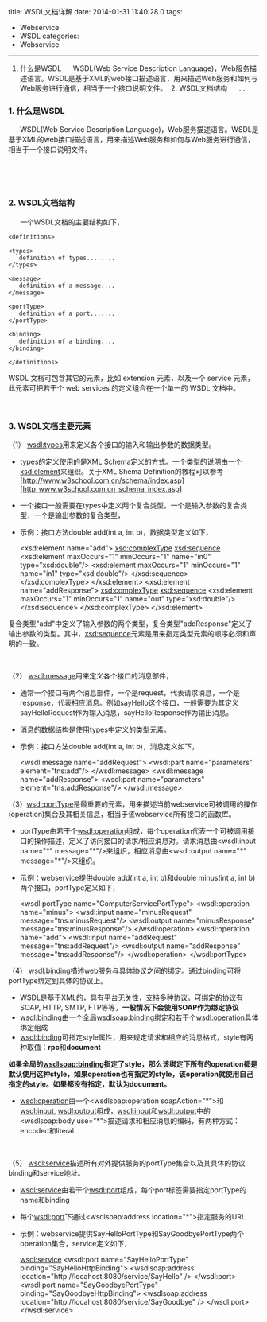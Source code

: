 title: WSDL文档详解
date: 2014-01-31 11:40:28.0
tags:
- Webservice
- WSDL
categories:
- Webservice

---

1. 什么是WSDL      WSDL(Web Service Description Language)，Web服务描述语言。WSDL是基于XML的web接口描述语言，用来描述Web服务和如何与Web服务进行通信，相当于一个接口说明文件。  2. WSDL文档结构      ...

<!-- more -->

### 1. 什么是WSDL ###

      WSDL(Web Service Description Language)，Web服务描述语言。WSDL是基于XML的web接口描述语言，用来描述Web服务和如何与Web服务进行通信，相当于一个接口说明文件。

 

 

### **2. WSDL文档结构** ###

      一个WSDL文档的主要结构如下，

    <definitions>
    
    <types>
       definition of types........
    </types>
    
    <message>
       definition of a message....
    </message>
    
    <portType>
       definition of a port.......
    </portType>
    
    <binding>
       definition of a binding....
    </binding>
    
    </definitions>

WSDL 文档可包含其它的元素，比如 extension 元素，以及一个 service 元素，此元素可把若干个 web services 的定义组合在一个单一的 WSDL 文档中。

 

### 3. WSDL文档主要元素 ###

（1） <wsdl:types>用来定义各个接口的输入和输出参数的数据类型。

 *  types的定义使用的是XML Schema定义的方式。一个类型的说明由一个<xsd:element>来组织。关于XML Shema Definition的教程可以参考[http://www.w3school.com.cn/schema/index.asp][http_www.w3school.com.cn_schema_index.asp]
 *  一个接口一般需要在types中定义两个复合类型，一个是输入参数的复合类型，一个是输出参数的复合类型，
 *  示例：接口方法double add(int a, int b)，数据类型定义如下，

    <xsd:element name="add">
    	<xsd:complexType>
    		<xsd:sequence>
    			<xsd:element maxOccurs="1" minOccurs="1" name="in0" type="xsd:double"/>
    			<xsd:element maxOccurs="1" minOccurs="1" name="in1" type="xsd:double"/>
    		</xsd:sequence>
    	</xsd:complexType>
    </xsd:element>
    <xsd:element name="addResponse">
    	<xsd:complexType>
    		<xsd:sequence>
    			<xsd:element maxOccurs="1" minOccurs="1" name="out" type="xsd:double"/>
    		</xsd:sequence>
    	</xsd:complexType>
    </xsd:element>

复合类型"add"中定义了输入参数的两个类型，复合类型"addResponse"定义了输出参数的类型。其中，<xsd:sequence>元素是用来指定类型元素的顺序必须和声明的一致。

 

  


（2） <wsdl:message>用来定义各个接口的消息部件，

 *  通常一个接口有两个消息部件，一个是request，代表请求消息，一个是response，代表相应消息。例如sayHello这个接口，一般需要为其定义sayHelloRequest作为输入消息，sayHelloResponse作为输出消息。
 *  消息的数据结构是使用types中定义的类型元素。
 *  示例：接口方法double add(int a, int b)，消息定义如下，

    <wsdl:message name="addRequest">
    	<wsdl:part name="parameters" element="tns:add"/>
    </wsdl:message>
    <wsdl:message name="addResponse">
    	<wsdl:part name="parameters" element="tns:addResponse"/>
    </wsdl:message>

  


  


（3）<wsdl:portType>是最重要的元素，用来描述当前webservice可被调用的操作(operation)集合及其相关信息，相当于该webservice所有接口的函数库。

 *  portType由若干个<wsdl:operation>组成，每个operation代表一个可被调用接口的操作描述，定义了访问接口的请求/相应消息对。请求消息由<wsdl:input name="\*" message="\*"/>来组织，相应消息由<wsdl:output name="\*" message="\*"/>来组织。
 *  示例：webservice提供double add(int a, int b)和double minus(int a, int b)两个接口，portType定义如下，

    <wsdl:portType name="ComputerServicePortType">
    	<wsdl:operation name="minus">
    		<wsdl:input name="minusRequest" message="tns:minusRequest"/>
    		<wsdl:output name="minusResponse" message="tns:minusResponse"/>
    	</wsdl:operation>
    	<wsdl:operation name="add">
    		<wsdl:input name="addRequest" message="tns:addRequest"/>
    		<wsdl:output name="addResponse" message="tns:addResponse"/>
    	</wsdl:operation>
    </wsdl:portType>

  


  


（4） <wsdl:binding>描述web服务与具体协议之间的绑定。通过binding可将portType绑定到具体的协议上。

 *  WSDL是基于XML的，具有平台无关性，支持多种协议。可绑定的协议有SOAP, HTTP, SMTP, FTP等等，**一般情况下会使用SOAP作为绑定协议**
 *  <wsdl:binding>由一个全局<wsdlsoap:binding>绑定和若干个<wsdl:operation>具体绑定组成
 *  <wsdl:binding>可指定style属性，用来规定请求和相应的消息格式，style有两种取值：**rpc**和**document**

**如果全局的<wsdlsoap:binding>指定了style，那么该绑定下所有的operation都是默认使用这种style，如果operation也有指定的style，该operation就使用自己指定的style。如果都没有指定，默认为document。**

  


 *  <wsdl:operation>由一个<wsdlsoap:operation soapAction="\*">和<wsdl:input>, <wsdl:output>组成，<wsdl:input>和<wsdl:output>中的<wsdlsoap:body use="\*">描述请求和相应消息的编码，有两种方式：encoded和literal

 

（5） <wsdl:service>描述所有对外提供服务的portType集合以及其具体的协议binding和service地址。

 *  <wsdl:service>由若干个<wsdl:port>组成，每个port标签需要指定portType的name和binding
 *  每个<wsdl:port>下通过<wsdlsoap:address location="\*">指定服务的URL
 *  示例：webservice提供SayHelloPortType和SayGoodbyePortType两个operation集合，service定义如下，

    <wsdl:service>
         <wsdl:port name="SayHelloPortType" binding="SayHelloHttpBinding">
              <wsdlsoap:address location="http://locahost:8080/service/SayHello" />
         </wsdl:port>
         <wsdl:port name="SayGoodbyePortType" binding="SayGoodbyeHttpBinding">
              <wsdlsoap:address location="http://locahost:8080/service/SayGoodbye" />
         </wsdl:port>
    </wsdl:service>

  
 

 


[http_www.w3school.com.cn_schema_index.asp]: http://www.w3school.com.cn/schema/index.asp